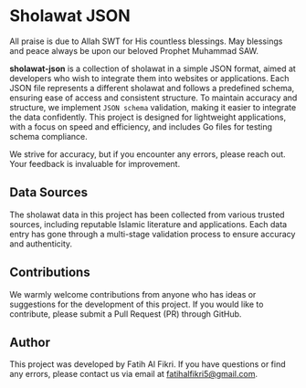 # Sholawat JSON

All praise is due to Allah SWT for His countless blessings. May blessings and peace always be upon our beloved Prophet Muhammad SAW.

**sholawat-json** is a collection of sholawat in a simple JSON format, aimed at developers who wish to integrate them into websites or applications. Each JSON file represents a different sholawat and follows a predefined schema, ensuring ease of access and consistent structure. To maintain accuracy and structure, we implement `JSON schema` validation, making it easier to integrate the data confidently. This project is designed for lightweight applications, with a focus on speed and efficiency, and includes Go files for testing schema compliance.

We strive for accuracy, but if you encounter any errors, please reach out. Your feedback is invaluable for improvement.

## Data Sources

The sholawat data in this project has been collected from various trusted sources, including reputable Islamic literature and applications. Each data entry has gone through a multi-stage validation process to ensure accuracy and authenticity.

## Contributions

We warmly welcome contributions from anyone who has ideas or suggestions for the development of this project. If you would like to contribute, please submit a Pull Request (PR) through GitHub.

## Author

This project was developed by Fatih Al Fikri. If you have questions or find any errors, please contact us via email at fatihalfikri5@gmail.com.

